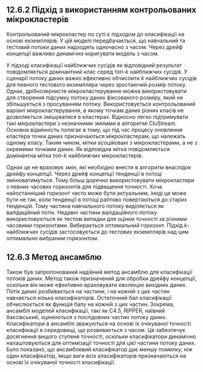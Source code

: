 ## 12.6.2 Підхід з використанням контрольованих мікрокластерів

Контрольований мікрокластер по суті є підходом до класифікації на основі екземплярів. У цій моделі передбачається, що навчальний та тестовий потоки даних надходять одночасно з часом. Через дрейф концепції важливо динамічно коригувати модель з часом.

У підході класифікації найближчих сусідів як відповідний результат повідомляється домінантний клас серед топ-$k$ найближчих сусідів. У сценарії потоку даних важко ефективно обчислити $k$ найближчих сусідів для певного тестового екземпляра через зростаючий розмір потоку. Однак, дрібнозернисте мікрокластерування можна використовувати для створення підсумку потоку даних фіксованого розміру, який не збільшується з просуванням потоку. Використовується контрольований варіант мікрокластерування, в якому точкам даних різних класів не дозволяється змішуватися в кластерах. Відносно легко підтримувати такі мікрокластери з незначними змінами в алгоритмі CluStream. Основна відмінність полягає в тому, що під час процесу оновлення кластера точки даних призначаються мікрокластерам, що належать одному класу. Таким чином, мітки асоційовані з мікрокластерами, а не з окремими точками даних. Як відповідна мітка повідомляється домінантна мітка топ-$k$ найближчих мікрокластерів.

Однак це не враховує змін, які необхідно внести в алгоритм внаслідок дрейфу концепції. Через дрейф концепції тенденції в потоці змінюватимуться. Тому більш доречно використовувати мікрокластери з певних часових горизонтів для підвищення точності. Хоча найостанніший горизонт часто може бути актуальним, іноді це може бути не так, коли тенденції в потоці раптово повертаються до старих тенденцій. Тому частина навчального потоку виділяється як валідаційний потік. Недавні частини валідаційного потоку використовуються як тестові випадки для оцінки точності за різними часовими горизонтами. Вибирається оптимальний горизонт. Підхід $k$-найближчих сусідів застосовується до тестових екземплярів над цим оптимально вибраним горизонтом.

## 12.6.3 Метод ансамблю

Також був запропонований надійний метод ансамблю для класифікації потоків даних. Метод також призначений для обробки дрейфу концепції, оскільки він може ефективно враховувати еволюцію вихідних даних. Потік даних розбивається на частини, і на кожній з цих частин навчається кілька класифікаторів. Остаточний бал класифікації обчислюється як функція балу на кожній з цих частин. Зокрема, ансамблі моделей класифікації, такі як C4.5, RIPPER, наївний баєсівський, оцінюються з послідовних частин потоку даних. Класифікатори в ансамблі зважуються на основі їх очікуваної точності класифікації в середовищі, що розвивається з часом. Це забезпечує досягнення вищого ступеня точності, оскільки класифікатори динамічно налаштовуються для оптимізації точності для цієї частини потоку даних. Було показано, що ансамблевий класифікатор дає меншу помилку, ніж один класифікатор, якщо ваги всіх класифікаторів призначаються на основі їх очікуваної точності класифікації.
